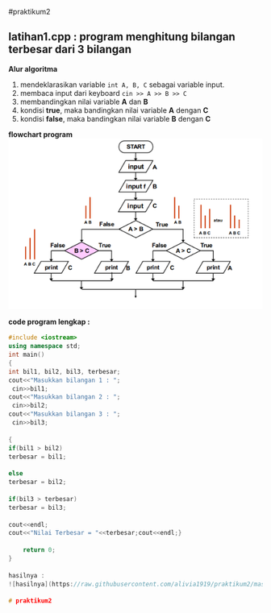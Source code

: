 #praktikum2

## latihan1.cpp : program menghitung bilangan terbesar dari 3 bilangan

**Alur algoritma**
1. mendeklarasikan variable `int A, B, C` sebagai variable input.
2. membaca input dari keyboard `cin >> A >> B >> C`
3. membandingkan nilai variable **A** dan **B**
4. kondisi **true**, maka bandingkan nilai variable **A** dengan **C**
5. kondisi **false**, maka bandingkan nilai variable **B** dengan **C**

**flowchart program** 
![flowchart](https://raw.githubusercontent.com/alivia1919/praktikum2/master/latihan1/flowchart.png)

**code program lengkap :**
```c++
#include <iostream>
using namespace std;
int main()
{
int bil1, bil2, bil3, terbesar;
cout<<"Masukkan bilangan 1 : ";
 cin>>bil1;
cout<<"Masukkan bilangan 2 : ";
 cin>>bil2;
cout<<"Masukkan bilangan 3 : ";
 cin>>bil3;

{
if(bil1 > bil2)
terbesar = bil1;

else
terbesar = bil2;

if(bil3 > terbesar)
terbesar = bil3;

cout<<endl;
cout<<"Nilai Terbesar = "<<terbesar;cout<<endl;}

    return 0;
}

hasilnya :
![hasilnya](https://raw.githubusercontent.com/alivia1919/praktikum2/master/latihan1/SS.png)

# praktikum2
